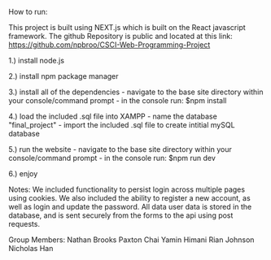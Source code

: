 How to run:

This project is built using NEXT.js which is built on the React javascript framework. The github Repository is public and located at this link: https://github.com/npbroo/CSCI-Web-Programming-Project




1.) install node.js

2.) install npm package manager

3.) install all of the dependencies
    - navigate to the base site directory within your console/command prompt
    - in the console run:
        $npm install 

4.) load the included .sql file into XAMPP
    - name the database "final_project"
    - import the included .sql file to create intitial mySQL database

5.) run the website
    - navigate to the base site directory within your console/command prompt
    - in the console run:
    $npm run dev

6.) enjoy


Notes: 
We included functionality to persist login across multiple pages using cookies. 
We also included the ability to register a new account, as well as login and update the password.
All data user data is stored in the database, and is sent securely from the forms to the api using post requests.

Group Members:
Nathan Brooks 
Paxton Chai
Yamin Himani
Rian Johnson
Nicholas Han

